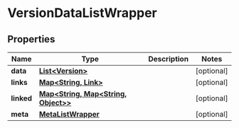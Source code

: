 
# VersionDataListWrapper

## Properties
Name | Type | Description | Notes
------------ | ------------- | ------------- | -------------
**data** | [**List&lt;Version&gt;**](Version.md) |  |  [optional]
**links** | [**Map&lt;String, Link&gt;**](Link.md) |  |  [optional]
**linked** | [**Map&lt;String, Map&lt;String, Object&gt;&gt;**](Map.md) |  |  [optional]
**meta** | [**MetaListWrapper**](MetaListWrapper.md) |  |  [optional]



